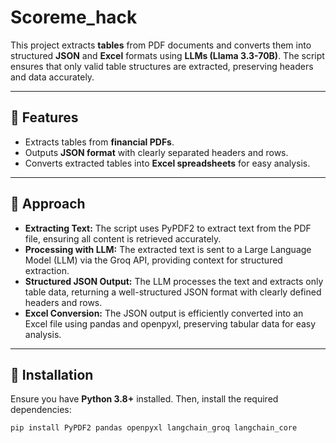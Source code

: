 # Scoreme_hack
 
This project extracts **tables** from PDF documents and converts them into structured **JSON** and **Excel** formats using **LLMs (Llama 3.3-70B)**. The script ensures that only valid table structures are extracted, preserving headers and data accurately.

---

## 🚀 Features  
- Extracts tables from **financial PDFs**.   
- Outputs **JSON format** with clearly separated headers and rows.  
- Converts extracted tables into **Excel spreadsheets** for easy analysis.

---
## 📌 Approach

- **Extracting Text:** The script uses PyPDF2 to extract text from the PDF file, ensuring all content is retrieved accurately.  
- **Processing with LLM:** The extracted text is sent to a Large Language Model (LLM) via the Groq API, providing context for structured extraction.  
- **Structured JSON Output:** The LLM processes the text and extracts only table data, returning a well-structured JSON format with clearly defined headers and rows.  
- **Excel Conversion:** The JSON output is efficiently converted into an Excel file using pandas and openpyxl, preserving tabular data for easy analysis.  


---

## 📌 Installation  

Ensure you have **Python 3.8+** installed. Then, install the required dependencies:  

```bash
pip install PyPDF2 pandas openpyxl langchain_groq langchain_core
